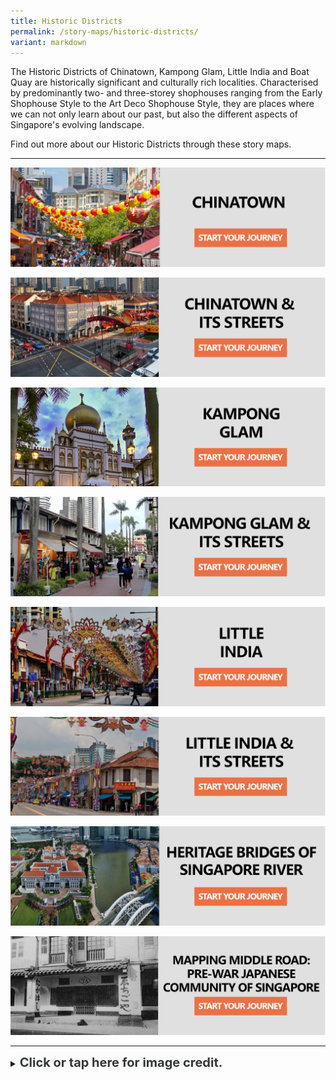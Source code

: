 ```yaml
---
title: Historic Districts
permalink: /story-maps/historic-districts/
variant: markdown
---
```

The Historic Districts of Chinatown, Kampong Glam, Little India and Boat Quay are historically significant and culturally rich localities. Characterised by predominantly two- and three-storey shophouses ranging from the Early Shophouse Style to the Art Deco Shophouse Style, they are places where we can not only learn about our past, but also the different aspects of Singapore's evolving landscape.

Find out more about our Historic Districts through these story maps.

______

[![Chinatown-Landmarks Story Map](/images/storymap-image-chinatown.png)](/resource-room/story-maps/chinatown)

[![Chinatown-Streets Story Map](/images/storymap-image-chinatown-streets.png)](/resource-room/story-maps/streets-chinatown) 

[![Kampong-Glam-Landmarks Story Map](/images/storymap-image-kampong-glam.png)](/resource-room/story-maps/kampong-glam)

[![Kampong-Glam-Streets Story Map](/images/storymap-image-kampong-glam-streets.png)](/resource-room/story-maps/streets-kampong-glam)

[![Little-India-Landmarks Story Map](/images/storymap-image-little-india.png)](/resource-room/story-maps/little-india)

[![Little-India-Streets Story Map](/images/storymap-image-little-india-streets.png)](/resource-room/story-maps/streets-little-india)

[![Singapore-River-Bridges Story Map](/images/storymap-image-bridges-singapore-river-1.png)](/resource-room/story-maps/bridges-singapore-river)

[![Alt text for image on Isomer site](/images/Storymaps/Middleroad/storymap_image_middle_road_japan_sample_1.jpg)](https://go.gov.sg/mdrdjp)

_______

<details>
<summary><span style="font-weight: 700; font-size: 20px; font-style: normal; color:#353839">Click or tap here for image credit.</span></summary>
<br>	
<span style="font-weight: 400; font-size: 20px; font-style: normal; color:#778899">1. Chinatown photo by Marco Verch Professional Photographer via Flickr
<br>2. Chinatown streets photo by William Cho via Flickr
<br>3. Kampong Glam photo by Erwin Soo [CC BY 2.0]
<br>4. Kampong Glam streets photo by Fabio Achilli [CC BY 2.0]
<br>5. Little India photo by Zairon  [CC BY 4.0]
<br>6. Little India streets photo by KimonBerlin [CC BY 2.0]
<br>7. Singapore River bridges photo by William Cho [CC BY 2.0]
<br>8. Mapping Middle Road photo courtesy of National Archives of Singapore
</span>
	
</details>